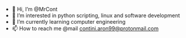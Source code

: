 - 👋 Hi, I’m @MrCont
- 👀 I’m interested in python scripting, linux and software development
- 🌱 I’m currently learning computer engineering
- 📫 How to reach me @mail contini.aron99@protonmail.com 
